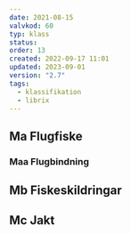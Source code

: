 ```yaml
---
date: 2021-08-15
valvkod: 60
typ: klass
status: 
order: 13
created: 2022-09-17 11:01
updated: 2023-09-01
version: "2.7"
tags:
  - klassifikation
  - librix
---
```


## Ma Flugfiske
### Maa Flugbindning
## Mb Fiskeskildringar
## Mc Jakt

